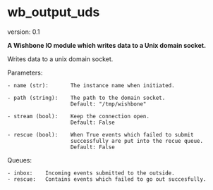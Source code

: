 wb_output_uds
=============

version: 0.1

**A Wishbone IO module which writes data to a Unix domain socket.**

Writes data to a unix domain socket.


Parameters:

    - name (str):       The instance name when initiated.

    - path (string):    The path to the domain socket.
                        Default: "/tmp/wishbone"

    - stream (bool):    Keep the connection open.
                        Default: False

    - rescue (bool):    When True events which failed to submit
                        successfully are put into the recue queue.
                        Default: False

Queues:

    - inbox:    Incoming events submitted to the outside.
    - rescue:   Contains events which failed to go out succesfully.
